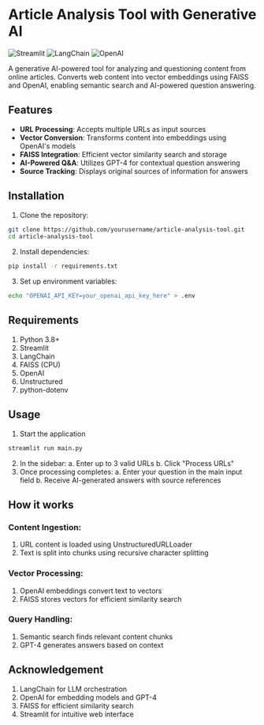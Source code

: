 # Article Analysis Tool with Generative AI

![Streamlit](https://img.shields.io/badge/Streamlit-FF4B4B?style=for-the-badge&logo=Streamlit&logoColor=white)
![LangChain](https://img.shields.io/badge/LangChain-00ADD8?style=for-the-badge&logo=langchain&logoColor=white)
![OpenAI](https://img.shields.io/badge/OpenAI-412991?style=for-the-badge&logo=openai&logoColor=white)

A generative AI-powered tool for analyzing and questioning content from online articles. Converts web content into vector embeddings using FAISS and OpenAI, enabling semantic search and AI-powered question answering.

## Features

- **URL Processing**: Accepts multiple URLs as input sources
- **Vector Conversion**: Transforms content into embeddings using OpenAI's models
- **FAISS Integration**: Efficient vector similarity search and storage
- **AI-Powered Q&A**: Utilizes GPT-4 for contextual question answering
- **Source Tracking**: Displays original sources of information for answers

## Installation

1. Clone the repository:
```bash
git clone https://github.com/yourusername/article-analysis-tool.git
cd article-analysis-tool
```

2. Install dependencies:
```bash
pip install -r requirements.txt
```

3. Set up environment variables:
```bash
echo "OPENAI_API_KEY=your_openai_api_key_here" > .env
```
## Requirements
1. Python 3.8+
2. Streamlit
3. LangChain
4. FAISS (CPU)
5. OpenAI
6. Unstructured
7. python-dotenv

## Usage
1. Start the application
```bash
streamlit run main.py
```
2. In the sidebar:
   a. Enter up to 3 valid URLs
   b. Click "Process URLs"
3. Once processing completes:
   a. Enter your question in the main input field
   b. Receive AI-generated answers with source references

## How it works
### Content Ingestion:
1. URL content is loaded using UnstructuredURLLoader
2. Text is split into chunks using recursive character splitting

### Vector Processing:
1. OpenAI embeddings convert text to vectors
2. FAISS stores vectors for efficient similarity search

### Query Handling:
1. Semantic search finds relevant content chunks
2. GPT-4 generates answers based on context

## Acknowledgement

1. LangChain for LLM orchestration
2. OpenAI for embedding models and GPT-4
3. FAISS for efficient similarity search
4. Streamlit for intuitive web interface
